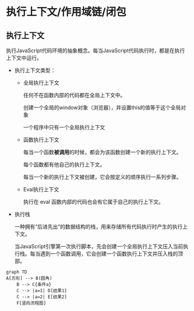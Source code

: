 # 执行上下文/作用域链/闭包

## 执行上下文
执行JavaScript代码环境的抽象概念。每当JavaScript代码执行时，都是在执行上下文中运行。

- 执行上下文类型：
   - 全局执行上下文

     任何不在函数内部的代码都在全局上下文中。
     
     创建一个全局的window对象（浏览器），并设置this的值等于这个全局对象
     
     一个程序中只有一个全局执行上下文
     
   - 函数执行上下文

     每当一个函数<kbd>**被调用**</kbd>的时候，都会为该函数创建一个新的执行上下文。
     
     每个函数都有他自己的执行上下文。
     
     每当一个新的执行上下文被创建，它会按定义的顺序执行一系列步骤。
     
   - Eval执行上下文

     执行在 eval 函数内部的代码也会有它属于自己的执行上下文。
     
- 执行栈

  一种拥有“后进先出”的数据结构的栈，用来存储所有代码执行时产生的执行上下文。
  
  当JavaScript引擎第一次执行脚本，先会创建一个全局执行上下文压入当前执行栈。每当遇到一个函数调用，它会创建一个函数执行上下文并压入栈的顶部。
```mermaid
graph TD
A[方形] --> B(圆角)
    B --> C{条件a}
    C --> |a=1| D[结果1]
    C --> |a=2| E[结果2]
    F[竖向流程图]
```
  
